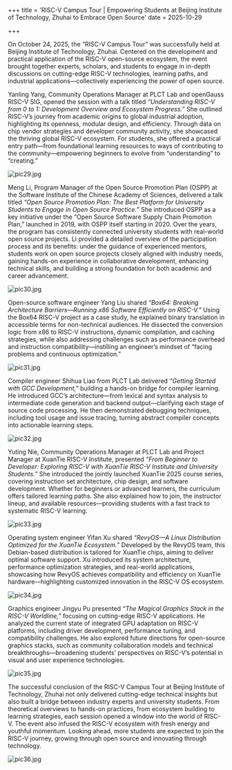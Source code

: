 +++
title = 'RISC-V Campus Tour | Empowering Students at Beijing Institute of Technology, Zhuhai to Embrace Open Source'
date = 2025-10-29

+++

On October 24, 2025, the “RISC-V Campus Tour” was successfully held at Beijing Institute of Technology, Zhuhai. Centered on the development and practical application of the RISC-V open-source ecosystem, the event brought together experts, scholars, and students to engage in in-depth discussions on cutting-edge RISC-V technologies, learning paths, and industrial applications—collectively experiencing the power of open source.

Yanling Yang, Community Operations Manager at PLCT Lab and openGauss RISC-V SIG, opened the session with a talk titled *“Understanding RISC-V from 0 to 1: Development Overview and Ecosystem Progress.”* She outlined RISC-V’s journey from academic origins to global industrial adoption, highlighting its openness, modular design, and efficiency. Through data on chip vendor strategies and developer community activity, she showcased the thriving global RISC-V ecosystem. For students, she offered a practical entry path—from foundational learning resources to ways of contributing to the community—empowering beginners to evolve from “understanding” to “creating.”

![pic29.jpg](/news-images/pic29.jpg)

Meng Li, Program Manager of the Open Source Promotion Plan (OSPP) at the Software Institute of the Chinese Academy of Sciences, delivered a talk titled *“Open Source Promotion Plan: The Best Platform for University Students to Engage in Open Source Practice.”* She introduced OSPP as a key initiative under the “Open Source Software Supply Chain Promotion Plan,” launched in 2019, with OSPP itself starting in 2020. Over the years, the program has consistently connected university students with real-world open source projects. Li provided a detailed overview of the participation process and its benefits: under the guidance of experienced mentors, students work on open source projects closely aligned with industry needs, gaining hands-on experience in collaborative development, enhancing technical skills, and building a strong foundation for both academic and career advancement.

![pic30.jpg](/news-images/pic30.jpg)

Open-source software engineer Yang Liu shared *“Box64: Breaking Architecture Barriers—Running x86 Software Efficiently on RISC-V.”* Using the Box64 RISC-V project as a case study, he explained binary translation in accessible terms for non-technical audiences. He dissected the conversion logic from x86 to RISC-V instructions, dynamic compilation, and caching strategies, while also addressing challenges such as performance overhead and instruction compatibility—instilling an engineer’s mindset of “facing problems and continuous optimization.”

![pic31.jpg](/news-images/pic31.jpg)

Compiler engineer Shihua Liao from PLCT Lab delivered *“Getting Started with GCC Development,”* building a hands-on bridge for compiler learning. He introduced GCC’s architecture—from lexical and syntax analysis to intermediate code generation and backend output—clarifying each stage of source code processing. He then demonstrated debugging techniques, including tool usage and issue tracing, turning abstract compiler concepts into actionable learning steps.

![pic32.jpg](/news-images/pic32.jpg)

Yuting Nie, Community Operations Manager at PLCT Lab and Project Manager at XuanTie RISC-V Institute, presented *“From Beginner to Developer: Exploring RISC-V with XuanTie RISC-V Institute and University Students.”* She introduced the jointly launched XuanTie 2025 course series, covering instruction set architecture, chip design, and software development. Whether for beginners or advanced learners, the curriculum offers tailored learning paths. She also explained how to join, the instructor lineup, and available resources—providing students with a fast track to systematic RISC-V learning.

![pic33.jpg](/news-images/pic33.jpg)

Operating system engineer Yifan Xu shared *“RevyOS—A Linux Distribution Optimized for the XuanTie Ecosystem.”* Developed by the RevyOS team, this Debian-based distribution is tailored for XuanTie chips, aiming to deliver optimal software support. Xu introduced its system architecture, performance optimization strategies, and real-world applications, showcasing how RevyOS achieves compatibility and efficiency on XuanTie hardware—highlighting customized innovation in the RISC-V OS ecosystem.

![pic34.jpg](/news-images/pic34.jpg)

Graphics engineer Jingyu Pu presented *“The Magical Graphics Stack in the RISC-V Worldline,”* focusing on cutting-edge RISC-V applications. He analyzed the current state of integrated GPU adaptation on RISC-V platforms, including driver development, performance tuning, and compatibility challenges. He also explored future directions for open-source graphics stacks, such as community collaboration models and technical breakthroughs—broadening students’ perspectives on RISC-V’s potential in visual and user experience technologies.

![pic35.jpg](/news-images/pic35.jpg)

The successful conclusion of the RISC-V Campus Tour at Beijing Institute of Technology, Zhuhai not only delivered cutting-edge technical insights but also built a bridge between industry experts and university students. From theoretical overviews to hands-on practices, from ecosystem building to learning strategies, each session opened a window into the world of RISC-V. The event also infused the RISC-V ecosystem with fresh energy and youthful momentum. Looking ahead, more students are expected to join the RISC-V journey, growing through open source and innovating through technology.

![pic36.jpg](/news-images/pic36.jpg)